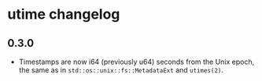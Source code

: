# utime changelog

## 0.3.0

* Timestamps are now i64 (previously u64) seconds from the Unix epoch, the same
  as in `std::os::unix::fs::MetadataExt` and `utimes(2)`.
